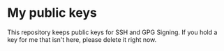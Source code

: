 # My public keys
This repository keeps public keys for SSH and GPG Signing.
If you hold a key for me that isn't here, please delete it right now.
